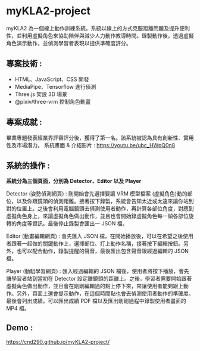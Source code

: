# myKLA2-project
myKLA2 為一個線上動作訓練系統。系統以線上的方式克服距離問題及提升便利性，並利用虛擬角色來協助陪伴與減少人力動作教導時間。錄製動作後，透過虛擬角色演示動作，並偵測學習者表現以提供準確度評分。

## 專案技術 :
- HTML、JavaScript、CSS 開發
- MediaPipe、Tensorflow 進行偵測
- Three.js 架設 3D 場景
- @pixiv/three-vrm 控制角色動畫

## 專案成就 :
畢業專題發表經業界評審評分後，獲得了第一名。該系統被認為具有創新性、實用性及市場潛力。
系統畫面 & 介紹影片 : https://youtu.be/ubc_HWpQ0n8

## 系統的操作 :
**系統分為三個頁面，分別為 Detector、Editor 以及 Player**

Detector (姿勢偵測網頁) : 剛開始會先選擇要讓 VRM 模型檔案 (虛擬角色)動的部位，以及你跟鏡頭的偵測距離。接著按下錄製，系統會告知太近或太遠來讓你站到對的位置上。之後會利用電腦鏡頭去偵測使用者動作，再計算各部位角度，對應到虛擬角色身上，來讓虛擬角色做出動作，並且也會開始錄虛擬角色每一幀各部位旋轉的角度等資訊。最後停止錄製會匯出一 JSON 檔。

Editor (動畫編輯網頁) : 會先匯入 JSON 檔，在開始播放後，可以在希望之後使用者跟著一起做的關鍵動作上，選擇部位、打上動作名稱，接著按下編輯按鈕。另外，也可以配合動作，錄製提醒的聲音，最後匯出包含聲音跟經過編輯的 JSON 檔。

Player (動駔學習網頁) : 匯入經過編輯的 JSON 檔後，使用者將按下播放，會先讓學習者站到當初在 Detector 設定離鏡頭的距離上。之後，學習者需要開始跟著虛擬角色做出動作，並且會在剛剛編輯過的點上停下來，來讓使用者能夠跟上動作。另外，頁面上還會提示動作，在這個時間點也會去偵測使用者動作的準確度。最後會列出成績，可以匯出成績 PDF 檔以及匯出剛剛過程中錄製使用者畫面的 MP4 檔。
## Demo :
https://cnd290.github.io/myKLA2-project/
